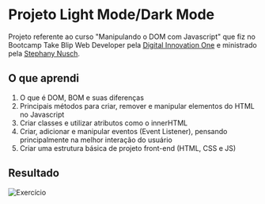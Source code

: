 # Projeto Light Mode/Dark Mode

Projeto referente ao curso "Manipulando o DOM com Javascript" que fiz no Bootcamp Take Blip Web Developer pela [Digital Innovation One](https://digitalinnovation.one/) 
e ministrado pela [Stephany Nusch](https://github.com/stebsnusch).

## O que aprendi

1. O que é DOM, BOM e suas diferenças
2. Principais métodos para criar, remover e manipular elementos do HTML no Javascript
3. Criar classes e utilizar atributos como o innerHTML
4. Criar, adicionar e manipular eventos (Event Listener), pensando principalmente na melhor interação do usuário
5. Criar uma estrutura básica de projeto front-end (HTML, CSS e JS)


## Resultado

![Exercício](https://raw.githubusercontent.com/stebsnusch/basecamp-javascript/main/DOM/dark-mode-exercicio.gif)


